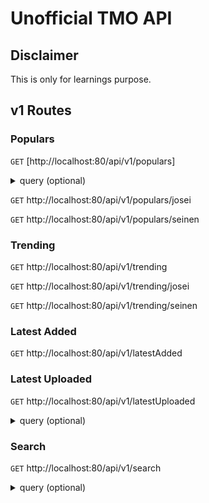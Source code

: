# Unofficial TMO API

## Disclaimer
This is only for learnings purpose.

## v1 Routes
### Populars
```GET``` [http://localhost:80/api/v1/populars]

<details>
    <summary>query (optional)</summary>
    
    page
</details>

```GET``` http://localhost:80/api/v1/populars/josei

```GET``` http://localhost:80/api/v1/populars/seinen

### Trending

```GET``` http://localhost:80/api/v1/trending

```GET``` http://localhost:80/api/v1/trending/josei

```GET``` http://localhost:80/api/v1/trending/seinen

### Latest Added

```GET``` http://localhost:80/api/v1/latestAdded


### Latest Uploaded

```GET``` http://localhost:80/api/v1/latestUploaded

<details>
    <summary>query (optional)</summary>
    
    page
</details>

### Search

```GET``` http://localhost:80/api/v1/search


<details>
    <summary>query (optional)</summary>
    
    page
    title
    orderBy
    orderDir
    filterBy
    type
    demography
    status
    translationStatus
    webcomic
    yonkoma
    amateur
    erotic
    genders
    excludeGenders
</details>